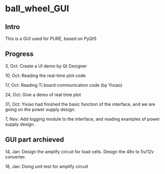 # ball_wheel_GUI
## Intro
This is a GUI used for PURE, based on PyQt5
## Progress
3, Oct: Create a UI demo by Qt Designer

10, Oct: Reading the real-time plot code

17, Oct: Reading Ti board communication code (by Yixiao)

24, Oct: Give a demo of real time plot

31, Oct: Yixiao had finished the basic function of the interface, and we are going on the power supply design.

7, Nov: Add logging module to the interface, and reading examples of power supply design.

## GUI part archieved

14, Jan: Design the amplify circuit for load cells. Design the 48v to 5v/12v converter.

18, Jan: Doing unit test for amplify circuit
